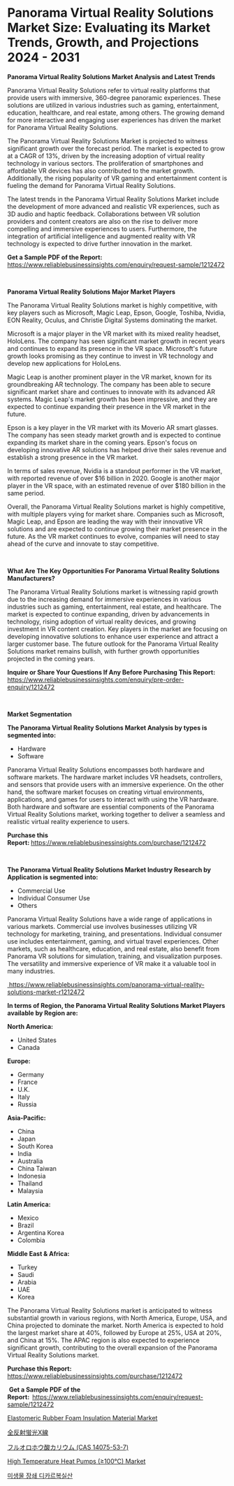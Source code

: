 <p><h1>Panorama Virtual Reality Solutions Market Size: Evaluating its Market Trends, Growth, and Projections 2024 - 2031</h1></p><p><strong>Panorama Virtual Reality Solutions Market Analysis and Latest Trends</strong></p>
<p><p>Panorama Virtual Reality Solutions refer to virtual reality platforms that provide users with immersive, 360-degree panoramic experiences. These solutions are utilized in various industries such as gaming, entertainment, education, healthcare, and real estate, among others. The growing demand for more interactive and engaging user experiences has driven the market for Panorama Virtual Reality Solutions.</p><p>The Panorama Virtual Reality Solutions Market is projected to witness significant growth over the forecast period. The market is expected to grow at a CAGR of 13%, driven by the increasing adoption of virtual reality technology in various sectors. The proliferation of smartphones and affordable VR devices has also contributed to the market growth. Additionally, the rising popularity of VR gaming and entertainment content is fueling the demand for Panorama Virtual Reality Solutions.</p><p>The latest trends in the Panorama Virtual Reality Solutions Market include the development of more advanced and realistic VR experiences, such as 3D audio and haptic feedback. Collaborations between VR solution providers and content creators are also on the rise to deliver more compelling and immersive experiences to users. Furthermore, the integration of artificial intelligence and augmented reality with VR technology is expected to drive further innovation in the market.</p></p>
<p><strong>Get a Sample PDF of the Report:&nbsp;</strong> <a href="https://www.reliablebusinessinsights.com/enquiry/request-sample/1212472">https://www.reliablebusinessinsights.com/enquiry/request-sample/1212472</a></p>
<p>&nbsp;</p>
<p><strong>Panorama Virtual Reality Solutions Major Market Players</strong></p>
<p><p>The Panorama Virtual Reality Solutions market is highly competitive, with key players such as Microsoft, Magic Leap, Epson, Google, Toshiba, Nvidia, EON Reality, Oculus, and Christie Digital Systems dominating the market. </p><p>Microsoft is a major player in the VR market with its mixed reality headset, HoloLens. The company has seen significant market growth in recent years and continues to expand its presence in the VR space. Microsoft's future growth looks promising as they continue to invest in VR technology and develop new applications for HoloLens.</p><p>Magic Leap is another prominent player in the VR market, known for its groundbreaking AR technology. The company has been able to secure significant market share and continues to innovate with its advanced AR systems. Magic Leap's market growth has been impressive, and they are expected to continue expanding their presence in the VR market in the future.</p><p>Epson is a key player in the VR market with its Moverio AR smart glasses. The company has seen steady market growth and is expected to continue expanding its market share in the coming years. Epson's focus on developing innovative AR solutions has helped drive their sales revenue and establish a strong presence in the VR market.</p><p>In terms of sales revenue, Nvidia is a standout performer in the VR market, with reported revenue of over $16 billion in 2020. Google is another major player in the VR space, with an estimated revenue of over $180 billion in the same period.</p><p>Overall, the Panorama Virtual Reality Solutions market is highly competitive, with multiple players vying for market share. Companies such as Microsoft, Magic Leap, and Epson are leading the way with their innovative VR solutions and are expected to continue growing their market presence in the future. As the VR market continues to evolve, companies will need to stay ahead of the curve and innovate to stay competitive.</p></p>
<p>&nbsp;</p>
<p><strong>What Are The Key Opportunities For Panorama Virtual Reality Solutions Manufacturers?</strong></p>
<p><p>The Panorama Virtual Reality Solutions market is witnessing rapid growth due to the increasing demand for immersive experiences in various industries such as gaming, entertainment, real estate, and healthcare. The market is expected to continue expanding, driven by advancements in technology, rising adoption of virtual reality devices, and growing investment in VR content creation. Key players in the market are focusing on developing innovative solutions to enhance user experience and attract a larger customer base. The future outlook for the Panorama Virtual Reality Solutions market remains bullish, with further growth opportunities projected in the coming years.</p></p>
<p><strong>Inquire or Share Your Questions If Any Before Purchasing This Report:</strong> <a href="https://www.reliablebusinessinsights.com/enquiry/pre-order-enquiry/1212472">https://www.reliablebusinessinsights.com/enquiry/pre-order-enquiry/1212472</a></p>
<p>&nbsp;</p>
<p><strong>Market Segmentation</strong></p>
<p><strong>The Panorama Virtual Reality Solutions Market Analysis by types is segmented into:</strong></p>
<p><ul><li>Hardware</li><li>Software</li></ul></p>
<p><p>Panorama Virtual Reality Solutions encompasses both hardware and software markets. The hardware market includes VR headsets, controllers, and sensors that provide users with an immersive experience. On the other hand, the software market focuses on creating virtual environments, applications, and games for users to interact with using the VR hardware. Both hardware and software are essential components of the Panorama Virtual Reality Solutions market, working together to deliver a seamless and realistic virtual reality experience to users.</p></p>
<p><strong>Purchase this Report:&nbsp;</strong><a href="https://www.reliablebusinessinsights.com/purchase/1212472">https://www.reliablebusinessinsights.com/purchase/1212472</a></p>
<p>&nbsp;</p>
<p><strong>The Panorama Virtual Reality Solutions Market Industry Research by Application is segmented into:</strong></p>
<p><ul><li>Commercial Use</li><li>Individual Consumer Use</li><li>Others</li></ul></p>
<p><p>Panorama Virtual Reality Solutions have a wide range of applications in various markets. Commercial use involves businesses utilizing VR technology for marketing, training, and presentations. Individual consumer use includes entertainment, gaming, and virtual travel experiences. Other markets, such as healthcare, education, and real estate, also benefit from Panorama VR solutions for simulation, training, and visualization purposes. The versatility and immersive experience of VR make it a valuable tool in many industries.</p></p>
<p><a href="https://www.reliablebusinessinsights.com/panorama-virtual-reality-solutions-market-r1212472">&nbsp;https://www.reliablebusinessinsights.com/panorama-virtual-reality-solutions-market-r1212472</a></p>
<p><strong>In terms of Region, the Panorama Virtual Reality Solutions Market Players available by Region are:</strong></p>
<p>
    <p> <strong> North America: </strong>
        <ul>
            <li>United States</li>
            <li>Canada</li>
        </ul>
        </p> 
    <p> <strong> Europe: </strong>
        <ul>
            <li>Germany</li>
            <li>France</li>
            <li>U.K.</li>
            <li>Italy</li>
            <li>Russia</li>
        </ul>
        </p> 
    <p> <strong> Asia-Pacific: </strong>
        <ul>
            <li>China</li>
            <li>Japan</li>
            <li>South Korea</li>
            <li>India</li>
            <li>Australia</li>
            <li>China Taiwan</li>
            <li>Indonesia</li>
            <li>Thailand</li>
            <li>Malaysia</li>
        </ul>
        </p> 
    <p> <strong> Latin America: </strong>
        <ul>
            <li>Mexico</li>
            <li>Brazil</li>
            <li>Argentina Korea</li>
            <li>Colombia</li>
        </ul>
        </p> 
    <p> <strong> Middle East & Africa: </strong>
        <ul>
            <li>Turkey</li>
            <li>Saudi</li>
            <li>Arabia</li>
            <li>UAE</li>
            <li>Korea</li>
        </ul>
    </p>
    </p>
<p><p>The Panorama Virtual Reality Solutions market is anticipated to witness substantial growth in various regions, with North America, Europe, USA, and China projected to dominate the market. North America is expected to hold the largest market share at 40%, followed by Europe at 25%, USA at 20%, and China at 15%. The APAC region is also expected to experience significant growth, contributing to the overall expansion of the Panorama Virtual Reality Solutions market.</p></p>
<p><strong>Purchase this Report: </strong><a href="https://www.reliablebusinessinsights.com/purchase/1212472">https://www.reliablebusinessinsights.com/purchase/1212472</a></p>
<p>&nbsp;<strong>Get a Sample PDF of the Report:&nbsp;&nbsp;</strong><a href="https://www.reliablebusinessinsights.com/enquiry/request-sample/1212472">https://www.reliablebusinessinsights.com/enquiry/request-sample/1212472</a></p>
<p><strong></strong></p>
<p><p><a href="https://github.com/DarrenSipes1990/Market-Research-Report-List-1/blob/main/elastomeric-rubber-foam-insulation-material-market.md">Elastomeric Rubber Foam Insulation Material Market</a></p><p><a href="https://github.com/bucuel854722/Market-Research-Report-List-2/blob/main/9100499102210.md">全反射蛍光X線</a></p><p><a href="https://github.com/xemfu2379520/Market-Research-Report-List-2/blob/main/6534769102209.md">フルオロホウ酸カリウム (CAS 14075-53-7)</a></p><p><a href="https://github.com/ChiragRP21/Market-Research-Report-List-4/blob/main/high-temperature-heat-pumps-100-market.md">High Temperature Heat Pumps (≥100℃) Market</a></p><p><a href="https://github.com/Howaoole34545/Market-Research-Report-List-2/blob/main/956895695753.md">미생물 장쇄 디카르복실산</a></p></p>
